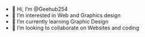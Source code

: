 - 👋 Hi, I’m @Geehub254
- 👀 I’m interested in Web and Graphics design
- 🌱 I’m currently learning Graphic Design
- 💞️ I’m looking to collaborate on Websites and coding

<!---
Geehub254/Geehub254 is a ✨ special ✨ repository because its `README.md` (this file) appears on your GitHub profile.
You can click the Preview link to take a look at your changes.
--->
